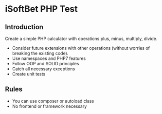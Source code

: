 # iSoftBet PHP Test

## Introduction

Create a simple PHP calculator with operations plus, minus, multiply, divide.
- Consider future extensions with other operations (without worries of breaking the existing code).
- Use namespaces and PHP7 features
- Follow OOP and SOLID principles
- Catch all necessary exceptions
- Create unit tests

## Rules

- You can use composer or autoload class
- No frontend or framework necessary
